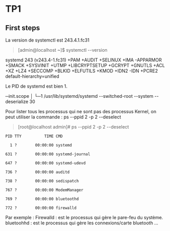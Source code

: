 # TP1

## First steps

La version de systemctl est 243.4.1.fc31

> [admin@localhost ~]$ systemctl --version

systemd 243 (v243.4-1.fc31)
+PAM +AUDIT +SELINUX +IMA -APPARMOR +SMACK +SYSVINIT +UTMP +LIBCRYPTSETUP +GCRYPT +GNUTLS +ACL +XZ +LZ4 +SECCOMP +BLKID +ELFUTILS +KMOD +IDN2 -IDN +PCRE2 default-hierarchy=unified


Le PID de systemd est bien 1.

─init.scope
           │ └─1 /usr/lib/systemd/systemd --switched-root --system --deserialize 30
           
           
Pour lister tous les processus qui ne sont pas des processus Kernel, on peut utiliser la commande : 
ps --ppid 2 -p 2 --deselect 



> [root@localhost admin]# ps --ppid 2 -p 2 --deselect

    PID TTY          TIME CMD
    
      1 ?        00:00:00 systemd
      
    631 ?        00:00:00 systemd-journal
    
    647 ?        00:00:00 systemd-udevd
    
    736 ?        00:00:00 auditd
    
    738 ?        00:00:00 sedispatch
    
    767 ?        00:00:00 ModemManager
    
    769 ?        00:00:00 bluetoothd
    
    772 ?        00:00:00 firewalld
    
Par exemple : 
Firewalld : est le processus qui gère le pare-feu du système.
bluetoohhd : est le processus qui gère les connexions/carte bluetooth 
...


